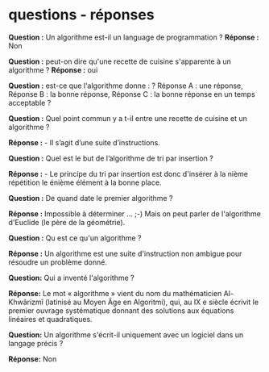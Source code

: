 # questions - réponses

**Question :** Un algorithme est-il un language de programmation ? **Réponse :** Non

**Question :** peut-on dire qu'une recette de cuisine s'apparente à un algorithme ? **Réponse :** oui

**Question :** est-ce que l'algorithme donne : ? Réponse A : une réponse, Réponse B : la bonne réponse, Réponse C : la bonne réponse en un temps acceptable ?

**Question :** Quel point commun y a t-il entre une recette de cuisine et un algorithme ?

**Réponse :** - Il s’agit d’une suite d’instructions.

**Question :** Quel est le but de l’algorithme de tri par insertion ?

**Réponse :** - Le principe du tri par insertion est donc d'insérer à la nième répétition le énième élément à la bonne place.

**Question :** De quand date le premier algorithme ?

**Réponse :** Impossible à déterminer ... ;-) Mais on peut parler de l'algorithme d'Euclide (le père de la géométrie).

**Question :** Qu est ce qu'un algorithme ?

**Réponse :** Un algorithme est une suite d'instruction non ambigue pour résoudre un problème donné.

**Question:** Qui a inventé l'algorithme ?

**Réponse:** Le mot « algorithme » vient du nom du mathématicien Al-Khwârizmî (latinisé au Moyen Âge en Algoritmi), qui, au IX e siècle écrivit le premier ouvrage systématique donnant des solutions aux équations linéaires et quadratiques.

**Question:** Un algorithme s'écrit-il uniquement avec un logiciel dans un langage précis ?

**Réponse:** Non
